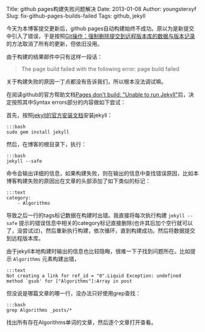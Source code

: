 Title: github pages构建失败问题解决
Date: 2013-01-08
Author: youngsterxyf
Slug: fix-github-pages-builds-failed
Tags: github, jekyll

今天为本博客提交更新后，github
pages自动构建始终不成功。原以为是新提交中引入了错误，于是按照[Git操作：强制删除提交到远程版本库的数据与版本记录](/2013/01/08/git-cancel-commits/)的方法取消了所有的更新，但依旧没用。

由于构建的结果邮件中只有这样一段话：

> The page build failed with the following error: page build failed

关于构建失败的原因一丁点都没有告诉我们，所以根本没法调试嘛。

在阅读github的官方帮助文档[Pages don't build: "Unable to run Jekyll"](https://help.github.com/articles/pages-don-t-build-unable-to-run-jekyll)后，决定按照其中Syntax errors部分的内容做如下尝试：

首先，按照[jekyll的官方安装文档](https://github.com/mojombo/jekyll/wiki/install)安装jekyll：

	:::bash
    sudo gem install jekyll

然后，在博客的根目录下，执行：

	:::bash
    jekyll --safe

命令会输出详细的信息，如果构建失败，则在输出的信息中查找错误原因，比如本博客构建失败的原因出在文章的头部添加了如下类似的标记：

	:::text
    category:
        - Algorithms

导致之后一行的tags标记数据在构建时出错。我直接将每次执行构建 `jekyll --safe`
提示的错误信息中相关的category标记直接删除(也许其后加个空行就可以了，没尝试过)，然后重新执行构建，依次循环，直到构建成功。然后将数据提交到远程版本库。

由于jekyll本地构建时输出的信息也比较隐晦，很难一下子找到问题所在。比如提示
`Algorithms` 元素构建出错，

	:::text
    Not creating a link for ref_id = "0".Liquid Exception: undefined method `gsub' for ["Algorithms"]:Array in post

但没说是哪篇文章的哪一行，没办法只好使用grep查找：

	:::bash
    grep Algorithms _posts/*

找出所有存在Algorithms单词的文章，然后逐个文章打开查看。